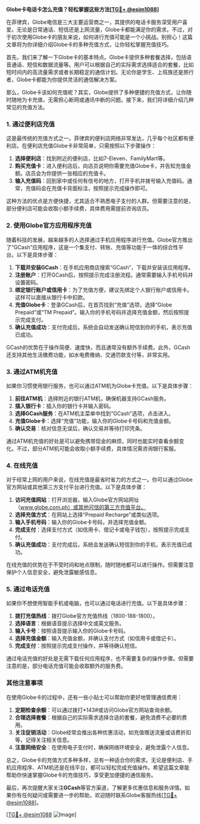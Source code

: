 **Globe卡电话卡怎么充值？轻松掌握这些方法[[TG💪+ @esim1088](https://t.me/s/esim1088)]**

在菲律宾，Globe电信是三大主要运营商之一，其提供的电话卡服务深受用户喜爱。无论是日常通话、短信还是上网流量，Globe卡都能满足你的需求。不过，对于初次使用Globe卡的朋友来说，如何进行充值可能是一个小挑战。别担心！这篇文章将为你详细介绍Globe卡的多种充值方式，让你轻松掌握充值技巧。

首先，我们来了解一下Globe卡的基本特点。Globe卡提供多种套餐选择，包括语音通话、短信和数据流量等。用户可以根据自己的实际需求选择适合的套餐，比如短时间内的高流量需求或者长期稳定的通信计划。无论你是学生、上班族还是旅行者，Globe卡都能为你提供灵活的通信解决方案。

那么，Globe卡该如何充值呢？其实，Globe提供了多种便捷的充值方式，让你随时随地为卡充值，无需担心断网或通讯中断的问题。接下来，我们将详细介绍几种常见的充值方法。

### 1. 通过便利店充值

这是最传统的充值方式之一。菲律宾的便利店网络非常发达，几乎每个社区都有便利店。在便利店充值Globe卡非常简单，只需按照以下步骤操作：

1. **选择便利店**：找到附近的便利店，比如7-Eleven、FamilyMart等。
2. **购买充值卡**：进入便利店后，向店员说明你需要充值Globe卡，并告知充值金额。店员会为你提供一张相应的充值卡。
3. **输入充值码**：回到家中或任何有信号的地方，打开手机并拨号输入充值码。通常，充值码会在充值卡背面标注，按照提示完成操作即可。

这种方法的优点是方便快捷，尤其适合不熟悉电子支付的人群。但需要注意的是，部分便利店可能会收取小额手续费，具体费用需提前咨询店员。

### 2. 使用Globe官方应用程序充值

随着科技的发展，越来越多的人选择通过手机应用程序进行充值。Globe官方推出了“GCash”应用程序，这是一个集支付、转账、充值等功能于一体的综合性平台。以下是具体步骤：

1. **下载并安装GCash**：在手机应用商店搜索“GCash”，下载并安装该应用程序。
2. **注册账户**：打开GCash后，按照提示完成注册流程。通常需要输入手机号码并设置密码。
3. **绑定银行账户或信用卡**：为了充值方便，建议先绑定个人银行账户或信用卡。这样可以直接从银行卡中扣款。
4. **充值Globe卡**：登录GCash后，在首页找到“充值”选项，选择“Globe Prepaid”或“TM Prepaid”。输入你的手机号码并选择充值金额，然后按照提示完成支付。
5. **确认充值成功**：支付完成后，系统会自动发送确认短信到你的手机，表示充值已成功。

GCash的优势在于操作简便、速度快，而且通常没有额外手续费。此外，GCash还支持其他生活缴费功能，如水电费缴纳、交通罚款支付等，非常实用。

### 3. 通过ATM机充值

如果你习惯使用银行服务，也可以通过ATM机为Globe卡充值。以下是具体步骤：

1. **前往ATM机**：选择附近的银行ATM机，确保机器支持GCash服务。
2. **插入银行卡**：插入你的银行卡并输入密码。
3. **选择GCash服务**：在ATM机主菜单中找到“GCash”选项，点击进入。
4. **充值Globe卡**：选择“充值”功能，输入你的Globe卡号码和充值金额。
5. **确认交易**：核对信息无误后，确认交易并等待打印凭条。

通过ATM机充值的好处是可以避免携带现金的麻烦，同时也能实时查看余额变化。不过，部分ATM机可能会收取小额手续费，具体情况需咨询银行客服。

### 4. 在线充值

对于经常上网的用户来说，在线充值是最省时省力的方式之一。你可以通过Globe官方网站或其他第三方支付平台进行充值。以下是具体步骤：

1. **访问充值网站**：打开浏览器，输入Globe官方网站网址（www.globe.com.ph）或其他可信的第三方充值平台。
2. **选择充值方式**：在网站上选择“Prepaid Recharge”或类似选项。
3. **输入手机号码**：输入你的Globe卡号码，并选择充值金额。
4. **完成支付**：选择支付方式（如信用卡、借记卡或电子钱包），按照提示完成支付。
5. **确认充值成功**：支付完成后，系统会发送确认短信到你的手机，表示充值已成功。

在线充值的优势在于不受时间和地点限制，随时随地都可以进行操作。但需要注意保护个人信息安全，避免泄露敏感信息。

### 5. 通过电话充值

如果你不想使用智能手机或电脑，也可以通过电话进行充值。以下是具体步骤：

1. **拨打充值热线**：拨打Globe官方充值热线（1800-188-1800）。
2. **选择语言**：根据语音提示选择中文或英文服务。
3. **输入卡号**：按照语音提示输入你的Globe卡号码。
4. **选择充值金额**：输入充值金额，并确认支付方式（如信用卡或借记卡）。
5. **完成支付**：按照提示完成支付操作，并等待确认短信。

通过电话充值的好处是无需下载任何应用程序，也不需要复杂的操作步骤。但需要注意的是，部分电话充值可能会收取额外的服务费。

### 其他注意事项

在使用Globe卡的过程中，还有一些小贴士可以帮助你更好地管理通信费用：

1. **定期检查余额**：可以通过拨打*143#或访问Globe官方网站查询余额。
2. **合理选择套餐**：根据自己的实际需求选择合适的套餐，避免浪费不必要的费用。
3. **关注促销活动**：Globe经常会推出各种优惠活动，如充值赠送流量或话费折扣等，记得关注相关信息。
4. **注意网络安全**：在使用电子支付时，确保网络环境安全，避免泄露个人信息。

总之，Globe卡的充值方式多种多样，总有一种适合你的需求。无论是便利店、手机应用程序、ATM机还是在线平台，都可以轻松完成充值操作。希望这篇文章能帮助你快速掌握Globe卡的充值技巧，享受更加便捷的通信服务。

最后，再次提醒大家关注**GCash**等官方渠道，了解更多优惠信息和服务详情。如果你有任何疑问或需要进一步的帮助，欢迎随时联系Globe客服热线[[TG💪+ @esim1088](https://t.me/s/esim1088)]。

[[TG💪+ @esim1088](https://t.me/s/esim1088) ![Image](https://i.postimg.cc/4NQfJmqS/Snipaste-2025-05-13-00-14-12.png)]